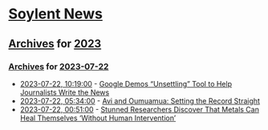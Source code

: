 # [Soylent News](../../../README.md)

## [Archives](../../index.md) for [2023](../index.md)

### [Archives](../../index.md) for [2023-07-22](index.md)

* [2023-07-22, 10:19:00](https://soylentnews.org/article.pl?sid=23/07/22/0110257&from=rss) - [Google Demos “Unsettling” Tool to Help Journalists Write the News](https://soylentnews.org/article.pl?sid=23/07/22/0110257&from=rss)
* [2023-07-22, 05:34:00](https://soylentnews.org/article.pl?sid=23/07/21/0956213&from=rss) - [Avi and Oumuamua: Setting the Record Straight](https://soylentnews.org/article.pl?sid=23/07/21/0956213&from=rss)
* [2023-07-22, 00:51:00](https://soylentnews.org/article.pl?sid=23/07/21/0953221&from=rss) - [Stunned Researchers Discover That Metals Can Heal Themselves ‘Without Human Intervention’](https://soylentnews.org/article.pl?sid=23/07/21/0953221&from=rss)
